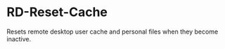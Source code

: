RD-Reset-Cache
==============

Resets remote desktop user cache and personal files when they become inactive.
